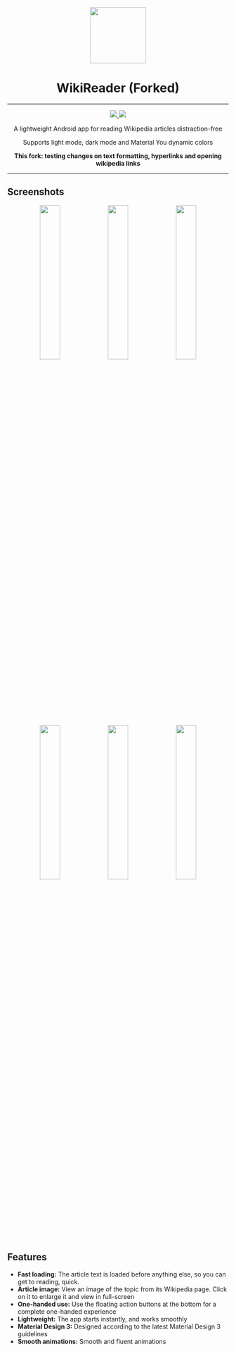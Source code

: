 <div align="center">

<img src="app/src/main/ic_launcher-playstore.png" width="128">

# WikiReader (Forked)

</div>

---

<div align="center">

<a href="https://github.com/nsh07/WikiReader/releases/latest">
  <img src="https://img.shields.io/github/v/release/nsh07/WikiReader?logo=github&labelColor=1a1a1a">
</a>

<a href="https://github.com/nsh07/WikiReader/blob/main/LICENSE">
  <img src="https://img.shields.io/github/license/nsh07/wikireader?logo=gnu&color=blue&labelColor=1a1a1a">
</a>

A lightweight Android app for reading Wikipedia articles distraction-free

Supports light mode, dark mode and Material You dynamic colors

**This fork: testing changes on text formatting, hyperlinks and opening wikipedia links**


</div>

---

## Screenshots

<p align="center" width="100%">
    <img src="fastlane/metadata/android/en-US/images/phoneScreenshots/1.png" width="30%">
    <img src="fastlane/metadata/android/en-US/images/phoneScreenshots/2.png" width="30%">
    <img src="fastlane/metadata/android/en-US/images/phoneScreenshots/3.png" width="30%">
</p>
<p align="center" width="100%">
    <img src="fastlane/metadata/android/en-US/images/phoneScreenshots/4.png" width="30%">
    <img src="fastlane/metadata/android/en-US/images/phoneScreenshots/5.png" width="30%">
    <img src="fastlane/metadata/android/en-US/images/phoneScreenshots/6.png" width="30%">
</p>

## Features

- **Fast loading:** The article text is loaded before anything else, so you can get to reading,
  quick.
- **Article image:** View an image of the topic from its Wikipedia page. Click on it to enlarge it
  and view in full-screen
- **One-handed use:** Use the floating action buttons at the bottom for a complete one-handed
  experience
- **Lightweight:** The app starts instantly, and works smoothly
- **Material Design 3:** Designed according to the latest Material Design 3 guidelines
- **Smooth animations:** Smooth and fluent animations
